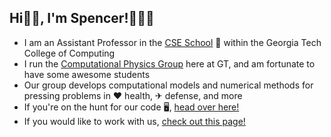 ## Hi👋🏼, I'm Spencer!👨🏻‍💻

* I am an Assistant Professor in the [CSE School](https://cse.gatech.edu) 🏫 within the Georgia Tech College of Computing
* I run the [Computational Physics Group](https://comp-physics.group) here at GT, and am fortunate to have some awesome students
* Our group develops computational models and numerical methods for pressing problems in ❤️ health, ✈ defense, and more
* If you're on the hunt for our code 🖥️, [head over here!](https://github.com/comp-physics)
* If you would like to work with us, [check out this page!](https://comp-physics.group/vacancies.html) 
